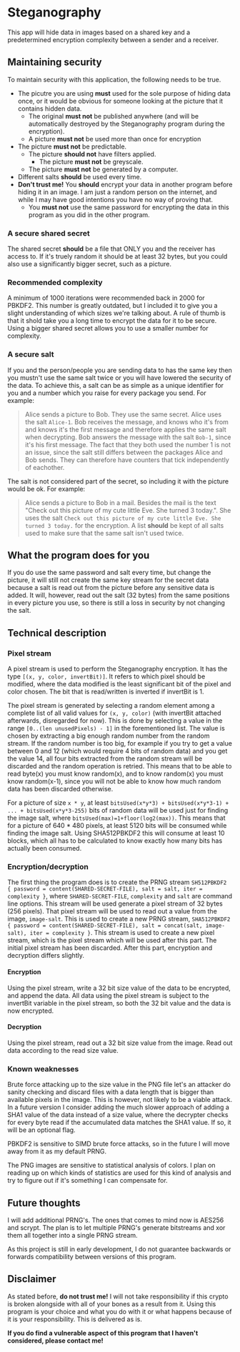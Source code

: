 # Steganography
This app will hide data in images based on a shared key and a predetermined encryption complexity between a sender and a receiver.

## Maintaining security
To maintain security with this application, the following needs to be true.
* The picutre you are using **must** used for the sole purpose of hiding data once, or it would be obvious for someone looking at the picture that it contains hidden data.
  * The original **must not** be published anywhere (and will be automatically destroyed by the Steganography program during the encryption).
  * A picture **must not** be used more than once for encryption
* The picture **must not** be predictable.
  * The picture **should not** have filters applied.
    * The picture **must not** be greyscale.
  * The picture **must not** be generated by a computer.
* Different salts **should** be used every time.
* **Don't trust me!** You **should** encrypt your data in another program before hiding it in an image. I am just a random person on the internet, and while I may have good intentions you have no way of proving that.
  * You **must not** use the same password for encrypting the data in this program as you did in the other program.

### A secure shared secret
The shared secret **should** be a file that ONLY you and the receiver has access to. If it's truely random it should be at least 32 bytes, but you could also use a significantly bigger secret, such as a picture.

### Recommended complexity
A minimum of 1000 iterations were recommended back in 2000 for PBKDF2. This number is greatly outdated, but I included it to give you a slight understanding of which sizes we're talking about. A rule of thumb is that it shold take you a long time to encrypt the data for it to be secure. Using a bigger shared secret allows you to use a smaller number for complexity.

### A secure salt
If you and the person/people you are sending data to has the same key then you mustn't use the same salt twice or you will have lowered the security of the data. To achieve this, a salt can be as simple as a unique identifier for you and a number which you raise for every package you send. For example:

> Alice sends a picture to Bob. They use the same secret. Alice uses the salt `Alice-1`. Bob receives the message, and knows who it's from and knows it's the first message and therefore applies the same salt when decrypting. Bob answers the message with the salt `Bob-1`, since it's his first message. The fact that they both used the number 1 is not an issue, since the salt still differs between the packages Alice and Bob sends. They can therefore have counters that tick independently of eachother.

The salt is not considered part of the secret, so including it with the picture would be ok. For example:

> Alice sends a picture to Bob in a mail. Besides the mail is the text "Check out this picture of my cute little Eve. She turned 3 today.". She uses the salt `Check out this picture of my cute little Eve. She turned 3 today.` for the encryption. A list **should** be kept of all salts used to make sure that the same salt isn't used twice.

## What the program does for you
If you do use the same password and salt every time, but change the picture, it will still not create the same key stream for the secret data because a salt is read out from the picture before any sensitive data is added. It will, however, read out the salt (32 bytes) from the same positions in every picture you use, so there is still a loss in security by not changing the salt.

## Technical description

### Pixel stream
A pixel stream is used to perform the Steganography encryption. It has the type `[(x, y, color, invertBit)]`. It refers to which pixel should be modified, where the data modified is the least significant bit of the pixel and color chosen. The bit that is read/written is inverted if invertBit is 1.

The pixel stream is generated by selecting a random element among a complete list of all valid values for `(x, y, color)` (with invertBit attached afterwards, disregarded for now). This is done by selecting a value in the range `[0..(len unusedPixels) - 1]` in the forementioned list. The value is chosen by extracting a big enough random number from the random stream. If the random number is too big, for example if you try to get a value between 0 and 12 (which would require 4 bits of random data) and you get the value 14, all four bits extracted from the random stream will be discarded and the random operation is retried. This means that to be able to read byte(x) you must know random(x), and to know random(x) you must know random(x-1), since you will not be able to know how much random data has been discarded otherwise.

For a picture of size `x * y`, at least `bitsUsed(x*y*3) + bitsUsed(x*y*3-1) + ... + bitsUsed(x*y*3-255)` bits of random data will be used just for finding the image salt, where `bitsUsed(max)=1+floor(log2(max))`. This means that for a picture of 640 * 480 pixels, at least 5120 bits will be consumed while finding the image salt. Using SHA512PBKDF2 this will consume at least 10 blocks, which all has to be calculated to know exactly how many bits has actually been consumed.

### Encryption/decryption
The first thing the program does is to create the PRNG stream `SH512PBKDF2 { password = content(SHARED-SECRET-FILE), salt = salt, iter = complexity }`, where `SHARED-SECRET-FILE`, `complexity` and `salt` are command line options. This stream will be used generate a pixel stream of 32 bytes (256 pixels). That pixel stream will be used to read out a value from the image, `image-salt`. This is used to create a new PRNG stream, `SHA512PBKDF2 { password = content(SHARED-SECRET-FILE), salt = concat(salt, image-salt), iter = complexity }`. This stream is used to create a new pixel stream, which is the pixel stream which will be used after this part. The initial pixel stream has been discarded. After this part, encryption and decryption differs slightly.

#### Encryption
Using the pixel stream, write a 32 bit size value of the data to be encrypted, and append the data. All data using the pixel stream is subject to the invertBit variable in the pixel stream, so both the 32 bit value and the data is now encrypted.

#### Decryption
Using the pixel stream, read out a 32 bit size value from the image. Read out data according to the read size value.

### Known weaknesses
Brute force attacking up to the size value in the PNG file let's an attacker do sanity checking and discard files with a data length that is bigger than available pixels in the image. This is however, not likely to be a viable attack. In a future version I consider adding the much slower approach of adding a SHA1 value of the data instead of a size value, where the decrypter checks for every byte read if the accumulated data matches the SHA1 value. If so, it will be an optional flag.

PBKDF2 is sensitive to SIMD brute force attacks, so in the future I will move away from it as my default PRNG.

The PNG images are sensitive to statistical analysis of colors. I plan on reading up on which kinds of statistics are used for this kind of analysis and try to figure out if it's something I can compensate for.

## Future thoughts
I will add additional PRNG's. The ones that comes to mind now is AES256 and scrypt. The plan is to let multiple PRNG's generate bitstreams and xor them all together into a single PRNG stream.

As this project is still in early development, I do not guarantee backwards or forwards compatibility between versions of this program.

## Disclaimer
As stated before, **do not trust me!** I will not take responsibility if this crypto is broken alongside with all of your bones as a result from it. Using this program is your choice and what you do with it or what happens because of it is your responsibility. This is delivered as is.

**If you do find a vulnerable aspect of this program that I haven't considered, please contact me!**
